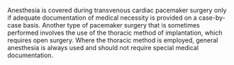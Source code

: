 Anesthesia is covered during transvenous cardiac pacemaker surgery only if adequate documentation of medical necessity is provided on a case-by-case basis.
Another type of pacemaker surgery that is sometimes performed involves the use of the thoracic method of implantation, which requires open surgery. Where the thoracic method is employed, general anesthesia is always used and should not require special medical documentation.
